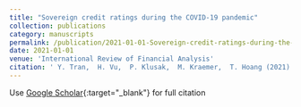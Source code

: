```yaml
---
title: "Sovereign credit ratings during the COVID-19 pandemic"
collection: publications
category: manuscripts
permalink: /publication/2021-01-01-Sovereign-credit-ratings-during-the-COVID-19-pandemic
date: 2021-01-01
venue: 'International Review of Financial Analysis'
citation: ' Y. Tran,  H. Vu,  P. Klusak,  M. Kraemer,  T. Hoang (2021). Sovereign credit ratings during the COVID-19 pandemic. <i>International Review of Financial Analysis</i>.'
---
```

Use [Google Scholar](https://scholar.google.com/scholar?q=Sovereign+credit+ratings+during+the+COVID+19+pandemic){:target="_blank"} for full citation
